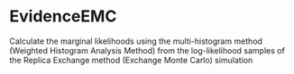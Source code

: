 # EvidenceEMC

Calculate the marginal likelihoods using the multi-histogram method (Weighted Histogram Analysis Method) from the log-likelihood samples of the Replica Exchange method (Exchange Monte Carlo) simulation
